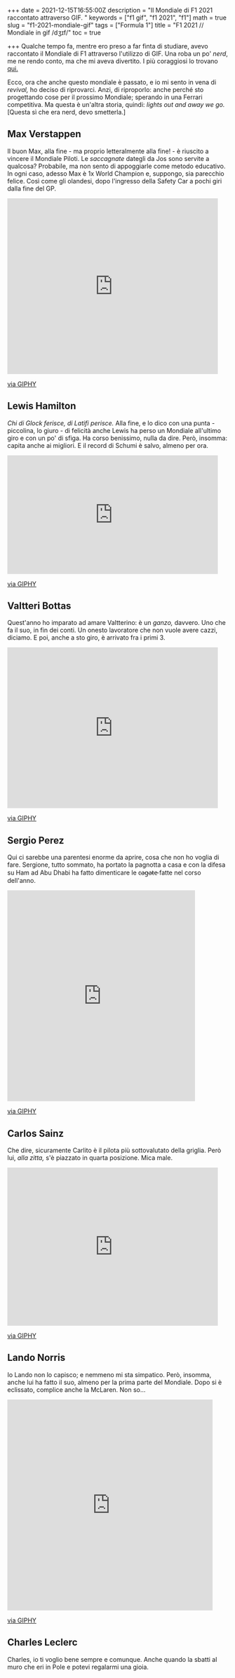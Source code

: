 +++
date = 2021-12-15T16:55:00Z
description = "Il Mondiale di F1 2021 raccontato attraverso GIF. "
keywords = ["f1 gif", "f1 2021", "f1"]
math = true
slug = "f1-2021-mondiale-gif"
tags = ["Formula 1"]
title = "F1 2021 // Mondiale in gif /dʒɪf/"
toc = true

+++
Qualche tempo fa, mentre ero preso a far finta di studiare, avevo raccontato il Mondiale di F1 attraverso l'utilizzo di GIF. Una roba un po' _nerd_, me ne rendo conto, ma che mi aveva divertito. I più coraggiosi lo trovano [qui.](https://la-mansarda.com/blog/f1-2019-mondiale-in-gifs/)

Ecco, ora che anche questo mondiale è passato, e io mi sento in vena di _revival,_ ho deciso di riprovarci. Anzi, di riproporlo: anche perché sto progettando cose per il prossimo Mondiale; sperando in una Ferrari competitiva. Ma questa è un'altra storia, quindi: _lights out and away we go._ \[Questa sì che era nerd, devo smetterla.\]

## Max Verstappen

Il buon Max, alla fine - ma proprio letteralmente alla fine! - è riuscito a vincere il Mondiale Piloti. Le _saccagnate_ dategli da Jos sono servite a qualcosa? Probabile, ma non sento di appoggiarle come metodo educativo. In ogni caso, adesso Max è 1x World Champion e, suppongo, sia parecchio felice. Così come gli olandesi, dopo l'ingresso della Safety Car a pochi giri dalla fine del GP. 

<iframe src="https://giphy.com/embed/MZocLC5dJprPTcrm65" width="480" height="400" frameBorder="0" class="giphy-embed" allowFullScreen></iframe><p><a href="https://giphy.com/gifs/theoffice-MZocLC5dJprPTcrm65">via GIPHY</a></p>

## Lewis Hamilton

_Chi di Glock ferisce, di Latifi perisce._ Alla fine, e lo dico con una punta - piccolina, lo giuro - di felicità anche Lewis ha perso un Mondiale all'ultimo giro e con un po' di sfiga. Ha corso benissimo, nulla da dire. Però, insomma: capita anche ai migliori. E il record di Schumi è salvo, almeno per ora. 

<iframe src="https://giphy.com/embed/3faT4z5qdm19t86ebI" width="480" height="270" frameBorder="0" class="giphy-embed" allowFullScreen></iframe><p><a href="https://giphy.com/gifs/f1-formula-1-motorsport-fernando-alonso-3faT4z5qdm19t86ebI">via GIPHY</a></p>

## Valtteri Bottas

Quest'anno ho imparato ad amare Valtterino: è un _ganzo,_ davvero. Uno che fa il suo, in fin dei conti. Un onesto lavoratore che non vuole avere cazzi, diciamo. E poi, anche a sto giro, è arrivato fra i primi 3. 

<iframe src="https://giphy.com/embed/3orieK2IO0sQ0Hhse4" width="480" height="366" frameBorder="0" class="giphy-embed" allowFullScreen></iframe><p><a href="https://giphy.com/gifs/season-5-the-simpsons-5x1-3orieK2IO0sQ0Hhse4">via GIPHY</a></p>

## Sergio Perez

Qui ci sarebbe una parentesi enorme da aprire, cosa che non ho voglia di fare. Sergione, tutto sommato, ha portato la pagnotta a casa e con la difesa su Ham ad Abu Dhabi ha fatto dimenticare le c̵a̵g̵a̵t̵e̵ fatte nel corso dell'anno. 

<iframe src="https://giphy.com/embed/Z1YgblzxV7GhV7AGvF" width="428" height="480" frameBorder="0" class="giphy-embed" allowFullScreen></iframe><p><a href="https://giphy.com/gifs/TikiIndia-hello-hi-hey-Z1YgblzxV7GhV7AGvF">via GIPHY</a></p>

## Carlos Sainz

Che dire, sicuramente Carlito è il pilota più sottovalutato della griglia. Però lui, _alla zitta,_ s'è piazzato in quarta posizione. Mica male. 

<iframe src="https://giphy.com/embed/WpOvpi1waVrXsIKhTA" width="480" height="360" frameBorder="0" class="giphy-embed" allowFullScreen></iframe><p><a href="https://giphy.com/gifs/chilipeppers-WpOvpi1waVrXsIKhTA">via GIPHY</a></p>

## Lando Norris

Io Lando non lo capisco; e nemmeno mi sta simpatico. Però, insomma, anche lui ha fatto il suo, almeno per la prima parte del Mondiale. Dopo si è eclissato, complice anche la McLaren. Non so... 

<iframe src="https://giphy.com/embed/LPUNCIh6y2vTpUT07T" width="468" height="480" frameBorder="0" class="giphy-embed" allowFullScreen></iframe><p><a href="https://giphy.com/gifs/high-quality-highqualitygifs-LPUNCIh6y2vTpUT07T">via GIPHY</a></p>

## Charles Leclerc

Charles, io ti voglio bene sempre e comunque. Anche quando la sbatti al muro che eri in Pole e potevi regalarmi una gioia. 

<iframe src="https://giphy.com/embed/6s7DwURljGmAiICI8Y" width="480" height="323" frameBorder="0" class="giphy-embed" allowFullScreen></iframe><p><a href="https://giphy.com/gifs/mark-hamil-hammil-6s7DwURljGmAiICI8Y">via GIPHY</a></p>

## Daniel Ricciardo

Danny, ti ho nel cuore. E, onesto: la vittoria a Monza mi ha fatto emozionare. Ho anche rosicato, sì. Però spero tu possa vincerne altre. Per il resto, _meh_. 

<iframe src="https://giphy.com/embed/fDO2Nk0ImzvvW" width="480" height="365" frameBorder="0" class="giphy-embed" allowFullScreen></iframe><p><a href="https://giphy.com/gifs/fDO2Nk0ImzvvW">via GIPHY</a></p>

## Pierre Gasly

Spesso ho pensato che non avesse sotto al culo una Alpha Tauri, ma qualcosa di più vicino ad una RedBull. Bravo e sottovalutato anche lui, _spiaze_. Ma credo arriverà il suo momento di gloria. Prima o poi.

<iframe src="https://giphy.com/embed/aQBTkny3WrKARsGJXl" width="480" height="269" frameBorder="0" class="giphy-embed" allowFullScreen></iframe><p><a href="https://giphy.com/gifs/primevideo-aQBTkny3WrKARsGJXl">via GIPHY</a></p>

## Fernando Alonso

**EL PLAN.** Speriamo, Nando. Speriamo. Ti meriti 100 Mondiali. 

<iframe src="https://giphy.com/embed/7JQD2eBmQULZwQvG5O" width="480" height="270" frameBorder="0" class="giphy-embed" allowFullScreen></iframe><p><a href="https://giphy.com/gifs/f1-formula-1-motorsport-fernando-alonso-7JQD2eBmQULZwQvG5O">via GIPHY</a></p>

## Esteban Ocon

Ha vinto un GP. Ripeto: _ha vinto un GP._ 

<iframe src="https://giphy.com/embed/atfHlwAhizfxdtdw60" width="480" height="400" frameBorder="0" class="giphy-embed" allowFullScreen></iframe><p><a href="https://giphy.com/gifs/theoffice-the-office-tv-customer-survey-atfHlwAhizfxdtdw60">via GIPHY</a></p>

## Sebastian Vettel

La Ferrari gli ha fatto perdere i capelli e la Aston Martin ha dato il colpo di grazia. Però ha vinto il premio per il maggior numero di sorpassi. 

<iframe src="https://giphy.com/embed/PQ0VI3S5vqL5pwQQJX" width="480" height="480" frameBorder="0" class="giphy-embed" allowFullScreen></iframe><p><a href="https://giphy.com/gifs/TheSwoon-PQ0VI3S5vqL5pwQQJX">via GIPHY</a></p>

## Lance Stroll

Uno dei più grandi misteri del mondo. Ve lo giuro. _Bella Lance!_

<iframe src='https://gfycat.com/ifr/UnkemptOblongBat' frameborder='0' scrolling='no' allowfullscreen width='640' height='535'></iframe>

## Yuki Tsunoda

Credo sia un meme vivente e gli voglio bene per questo. Poi ha fatto anche delle robine niente male. A volte. 

<iframe src="https://giphy.com/embed/FyeqjRybUYVbO" width="480" height="338" frameBorder="0" class="giphy-embed" allowFullScreen></iframe><p><a href="https://giphy.com/gifs/japanese-weknowmemes-messed-FyeqjRybUYVbO">via GIPHY</a></p>

## George Russell

L'anno prossimo con Ham. Contro Ham, si spera. Vediamo. Intanto l'ha messa a podio. Nel GP più falsato della storia dei GP di cartone, ma va bene. Il Chalanoglu della F1. Speriamo di no, via. 

<iframe src="https://giphy.com/embed/gjoFCIuDjKBoAKxxMS" width="480" height="299" frameBorder="0" class="giphy-embed" allowFullScreen></iframe><p><a href="https://giphy.com/gifs/inter-milan-forza-coppa-italia-quarter-finals-gjoFCIuDjKBoAKxxMS">via GIPHY</a></p>

## Kimi Raikkonen

Kimi, mio Kimi. Mancherai tanto e forse non ce ne rendiamo ancora conto. 

<iframe src="https://giphy.com/embed/26xBFT1F9BgskEvTO" width="480" height="359" frameBorder="0" class="giphy-embed" allowFullScreen></iframe><p><a href="https://giphy.com/gifs/jerseydemic-26xBFT1F9BgskEvTO">via GIPHY</a></p>

## Nicholas Latifi

L'uomo che l'ha deciso. Incredibile. 

<iframe src="https://giphy.com/embed/FRhNm8ls8ohtS" width="480" height="348" frameBorder="0" class="giphy-embed" allowFullScreen></iframe><p><a href="https://giphy.com/gifs/f1-timo-glock-happy-birthday-alexane-FRhNm8ls8ohtS">via GIPHY</a></p>

## Antonio Giovinazzi

Giovi, mannaja alla miseria, mannaja. Te lo meritavi un altro anno in F1. 

<div class="tenor-gif-embed" data-postid="18008887" data-share-method="host" data-aspect-ratio="1.31687" data-width="100%"><a href="https://tenor.com/view/brace-accesa-la-brace-accesa-braceaccesa-bari-gif-18008887">Brace Accesa GIF</a>from <a href="https://tenor.com/search/brace-gifs">Brace GIFs</a></div> <script type="text/javascript" async src="https://tenor.com/embed.js"></script>

## Mick Schumacher

Il record di papà è salvo. Ce l'abbiamo fatta, Mick. 

<div class="tenor-gif-embed" data-postid="22308697" data-share-method="host" data-aspect-ratio="1.34454" data-width="100%"><a href="https://tenor.com/view/schumi-schumacher-gif-22308697">Schumi Schumacher GIF</a>from <a href="https://tenor.com/search/schumi-gifs">Schumi GIFs</a></div> <script type="text/javascript" async src="https://tenor.com/embed.js"></script>

## Robert Kubica

_GIGAKUBICA!!!_

<iframe width="560" height="315" src="https://www.youtube.com/embed/CnUT2KIvtSM" title="YouTube video player" frameborder="0" allow="accelerometer; autoplay; clipboard-write; encrypted-media; gyroscope; picture-in-picture" allowfullscreen></iframe>

## Nikita Mazepin

21esimo su una griglia di 20 piloti. Eroico, incredibile ed inimitabile. Però, poteva far spendere i soldi del papi in altro, ecco. 

<iframe src="https://giphy.com/embed/Ih0pkBvwvNpKUlnnvA" width="480" height="270" frameBorder="0" class="giphy-embed" allowFullScreen></iframe><p><a href="https://giphy.com/gifs/tlc-network-tlc-90-day-fiance-the-other-way-Ih0pkBvwvNpKUlnnvA">via GIPHY</a></p>